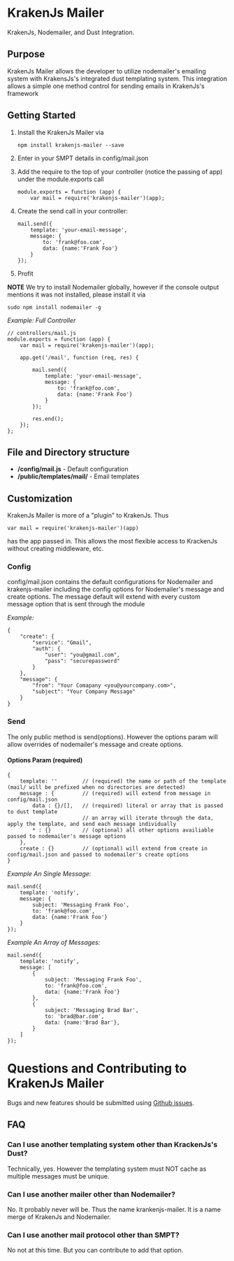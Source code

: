 # KrakenJs Mailer

KrakenJs, Nodemailer, and Dust Integration.

## Purpose
KrakenJs Mailer allows the developer to utilize nodemailer's emailing system with KrakensJs's integrated dust templating
system. This integration allows a simple one method control for sending emails in KrakenJs's framework

## Getting Started

1. Install the KrakenJs Mailer via 
    ```
    npm install krakenjs-mailer --save
    ```

2. Enter in your SMPT details in config/mail.json
3. Add the require to the top of your controller (notice the passing of app) under the module.exports call
    ```
    module.exports = function (app) {
        var mail = require('krakenjs-mailer')(app);
    ```

4. Create the send call in your controller:
    ```
    mail.send({
    	template: 'your-email-message',	
    	message: {
    		to: 'frank@foo.com',
    		data: {name:'Frank Foo'}
    	}
    });
    ```
5. Profit

**NOTE** We try to install Nodemailer globally, however if the console output mentions it was not installed, please install it via
```
sudo npm install nodemailer -g
```

*Example: Full Controller*

```
// controllers/mail.js
module.exports = function (app) {
	var mail = require('krakenjs-mailer')(app);

    app.get('/mail', function (req, res) {
    
    	mail.send({
    		template: 'your-email-message',	
    		message: {
    			to: 'frank@foo.com',
    			data: {name:'Frank Foo'}
    		}
    	});
    
    	res.end();
    });
};
```

## File and Directory structure

- **/config/mail.js** - Default configuration
- **/public/templates/mail/** - Email templates

## Customization

KrakenJs Mailer is more of a "plugin" to KrakenJs.
Thus 
```
var mail = require('krakenjs-mailer')(app)
```
has the app passed in.
This allows the most flexible access to KrackenJs without creating middleware, etc.

### Config

config/mail.json contains the default configurations for Nodemailer and krakenjs-mailer including the config options for Nodemailer's message and create options. The message default will extend with every custom message option that is sent through the module

*Example:*

```
{	
	"create": {
		"service": "Gmail",
		"auth": {
			"user": "you@gmail.com",
			"pass": "securepassword"
		}
	},
	"message": {
		"from": "Your Comapany <you@yourcompany.com>",
		"subject": "Your Company Message"
	}
}
```

### Send

The only public method is send(options). However the options param will allow overrides of nodemailer's message and create options.

#### Options Param (required)
```
{
	template: ''        // (required) the name or path of the template (mail/ will be prefixed when no directories are detected)
	message : {         // (required) will extend from message in config/mail.json
		data : {}/[],   // (required) literal or array that is passed to dust template
                        // an array will iterate through the data, apply the template, and send each message individually
		* : {}          // (optional) all other options availiable passed to nodemailer's message options
	}, 
	create : {}         // (optional) will extend from create in config/mail.json and passed to nodemailer's create options
}
```
*Example An Single Message:*

```
mail.send({
	template: 'notify',	
	message: {
		subject: 'Messaging Frank Foo',
		to: 'frank@foo.com',
		data: {name:'Frank Foo'}
	}
});
```

*Example An Array of Messages:*
```
mail.send({
	template: 'notify',
	message: [
		{
			subject: 'Messaging Frank Foo',
			to: 'frank@foo.com',
			data: {name:'Frank Foo'}
		},
		{
			subject: 'Messaging Brad Bar',
			to: 'brad@bar.com',
			data: {name:'Brad Bar'},
		}
	]
});
```


# Questions and Contributing to KrakenJs Mailer

Bugs and new features should be submitted using [Github issues](https://github.com/jzumbrun/krakenjs-mailer/issues/new).

## FAQ

### Can I use another templating system other than KrackenJs's Dust?
Technically, yes. However the templating system must NOT cache as multiple messages must be unique.

### Can I use another mailer other than Nodemailer?
No. It probably never will be. Thus the name krankenjs-mailer. It is a name merge of KrakenJs and Nodemailer.

### Can I use another mail protocol other than SMPT?
No not at this time. But you can contribute to add that option.
